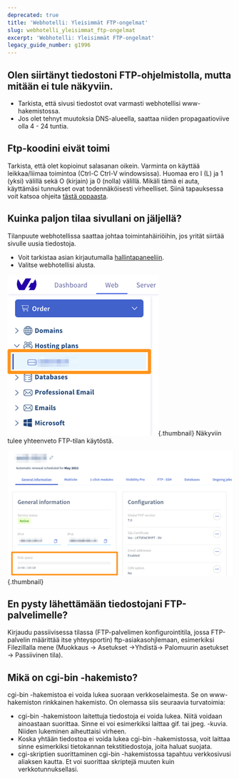 ```yaml
---
deprecated: true
title: 'Webhotelli: Yleisimmät FTP-ongelmat'
slug: webhotelli_yleisimmat_ftp-ongelmat
excerpt: 'Webhotelli: Yleisimmät FTP-ongelmat'
legacy_guide_number: g1996
---
```


## Olen siirtänyt tiedostoni FTP-ohjelmistolla, mutta mitään ei tule näkyviin.

- Tarkista, että sivusi tiedostot ovat varmasti webhotellisi www-hakemistossa.
- Jos olet tehnyt muutoksia DNS-alueella, saattaa niiden propagaatioviive olla 4 - 24 tuntia.

## Ftp-koodini eivät toimi
Tarkista, että olet kopioinut salasanan oikein. Varminta on käyttää leikkaa/liimaa toimintoa (Ctrl-C Ctrl-V windowsissa). Huomaa ero l (L) ja 1 (yksi) välillä sekä O (kirjain) ja 0 (nolla) välillä. 
Mikäli tämä ei auta, käyttämäsi tunnukset ovat todennäköisesti virheelliset. Siinä tapauksessa voit katsoa ohjeita [tästä oppaasta](https://www.ovh-hosting.fi/g1374.sivusto-internetiin).


## Kuinka paljon tilaa sivullani on jäljellä?
Tilanpuute webhotellissa saattaa johtaa toimintahäiriöihin, jos yrität siirtää sivulle uusia tiedostoja.

- Voit tarkistaa asian kirjautumalla [hallintapaneeliin](https://www.ovh.com/manager/web/login/).
- Valitse webhotellisi alusta.



![](images/img_3298.jpg){.thumbnail}
Näkyviin tulee yhteenveto FTP-tilan käytöstä.

![](images/img_3299.jpg){.thumbnail}


## En pysty lähettämään tiedostojani FTP-palvelimelle?
Kirjaudu passiivisessa tilassa (FTP-palvelimen konfigurointitila, jossa FTP-palvelin määrittää itse yhteysportin) ftp-asiakasohjlemaan, esimerkiksi Filezillalla mene (Muokkaus -> Asetukset ->Yhdistä-> Palomuurin asetukset -> Passiivinen tila).


## Mikä on cgi-bin -hakemisto?
cgi-bin -hakemistoa ei voida lukea suoraan verkkoselaimesta. Se on www-hakemiston rinkkainen hakemisto. On olemassa siis seuraavia turvatoimia:

- cgi-bin -hakemistoon laitettuja tiedostoja ei voida lukea. Niitä voidaan ainoastaan suorittaa. Sinne ei voi esimerkiksi laittaa gif. tai jpeg. -kuvia. Niiden lukeminen aiheuttaisi virheen.
- Koska yhtään tiedostoa ei voida lukea cgi-bin -hakemistossa, voit laittaa sinne esimerkiksi tietokannan tekstitiedostoja, joita haluat suojata.
- cgi-skriptien suorittaminen cgi-bin -hakemistossa tapahtuu verkkosivusi aliaksen kautta. Et voi suorittaa skriptejä muuten kuin verkkotunnuksellasi.




